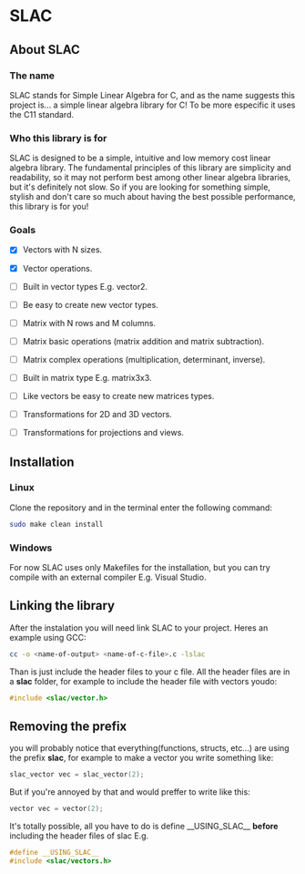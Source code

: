 # SLAC

## About SLAC

### The name

SLAC stands for Simple Linear Algebra for C, and as the name suggests this project is... a simple linear algebra library for C! To be more especific it uses the C11 standard.

### Who this library is for

SLAC is designed to be a simple, intuitive and low memory cost linear algebra library. The fundamental principles of this library are simplicity and readability, so it may not perform best among other linear algebra libraries, but it's definitely not slow. So if you are looking for something simple, stylish and don't care so much about having the best possible performance, this library is for you!

### Goals

- [x] Vectors with N sizes.
- [x] Vector operations.
- [ ] Built in vector types E.g. vector2.
- [ ] Be easy to create new vector types.
- [ ] Matrix with N rows and M columns.
- [ ] Matrix basic operations (matrix addition and matrix subtraction).
- [ ] Matrix complex operations (multiplication, determinant, inverse).
- [ ] Built in matrix type E.g. matrix3x3.
- [ ] Like vectors be easy to create new matrices types.
- [ ] Transformations for 2D and 3D vectors.
- [ ] Transformations for projections and views.


## Installation

### Linux

Clone the repository and in the terminal enter the following command:
```bash
sudo make clean install
```

### Windows

For now SLAC uses only Makefiles for the installation, but you can try compile with an external compiler E.g. Visual Studio.

## Linking the library
After the instalation you will need link SLAC to your project.
Heres an example using GCC:
```bash
cc -o <name-of-output> <name-of-c-file>.c -lslac
```

Than is just include the header files to your c file. All the header files are in a **slac** folder, for example to include the header file with vectors youdo:
```c
#include <slac/vector.h>
```

## Removing the prefix
you will probably notice that everything(functions, structs, etc...) are using the prefix **slac**, for example to make a vector you write something like:
```c
slac_vector vec = slac_vector(2);
```

But if you're annoyed by that and would preffer to write like this:
```c
vector vec = vector(2);
```

It's totally possible, all you have to do is define \_\_USING\_SLAC\_\_ **before** including the header files of slac E.g.
```c
#define __USING_SLAC__
#include <slac/vectors.h>
```
